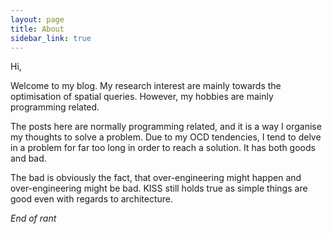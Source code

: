 ```yaml
---
layout: page
title: About
sidebar_link: true
---
```


Hi,

Welcome to my blog. My research interest are mainly towards the optimisation of spatial queries. However, my hobbies are mainly programming related.

The posts here are normally programming related, and it is a way I organise my thoughts to solve a problem. Due to my OCD tendencies, I tend to delve in a problem for far too long in order to reach a solution. It has both goods and bad. 

The bad is obviously the fact, that over-engineering might happen and over-engineering might be bad. KISS still holds true as simple things are good even with regards to architecture.

*End of rant*
